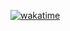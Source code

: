 [![wakatime](https://wakatime.com/badge/user/018eab50-e541-4d20-b94c-c071997d9caa.svg)](https://wakatime.com/@018eab50-e541-4d20-b94c-c071997d9caa)
